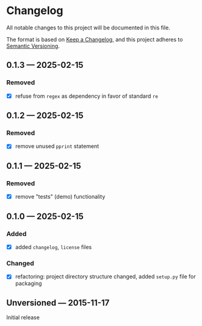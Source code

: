 # Changelog

All notable changes to this project will be documented in this file.

The format is based on [Keep a Changelog](https://keepachangelog.com/en/1.1.0/),
and this project adheres to [Semantic Versioning](https://semver.org/spec/v2.0.0.html).

## 0.1.3 — 2025-02-15
### Removed

- [x] refuse from `regex` as dependency in favor of standard `re`

## 0.1.2 — 2025-02-15
### Removed

- [x] remove unused `pprint` statement

## 0.1.1 — 2025-02-15
### Removed

- [x] remove "tests" (demo) functionality

## 0.1.0 — 2025-02-15
### Added

- [x] added `changelog`, `license` files

### Changed

- [x] refactoring: project directory structure changed, added `setup.py` file for packaging

## Unversioned — 2015-11-17

Initial release
